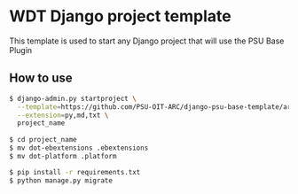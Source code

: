 # WDT Django project template

This template is used to start any Django project that will use the PSU Base Plugin

## How to use

```bash
$ django-admin.py startproject \
  --template=https://github.com/PSU-OIT-ARC/django-psu-base-template/archive/master.zip \
  --extension=py,md,txt \
  project_name
  
$ cd project_name
$ mv dot-ebextensions .ebextensions
$ mv dot-platform .platform

$ pip install -r requirements.txt
$ python manage.py migrate
```